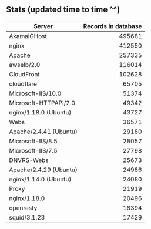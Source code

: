 Stats (updated time to time ^^)
----

Server|Records in database
|---|--:|
AkamaiGHost|495681
nginx|412550
Apache|257335
awselb/2.0|116014
CloudFront|102628
cloudflare|65705
Microsoft-IIS/10.0|51374
Microsoft-HTTPAPI/2.0|49342
nginx/1.18.0 (Ubuntu)|43727
Webs|36571
Apache/2.4.41 (Ubuntu)|29180
Microsoft-IIS/8.5|28057
Microsoft-IIS/7.5|27798
DNVRS-Webs|25673
Apache/2.4.29 (Ubuntu)|24986
nginx/1.14.0 (Ubuntu)|24080
Proxy|21919
nginx/1.18.0|20496
openresty|18394
squid/3.1.23|17429
